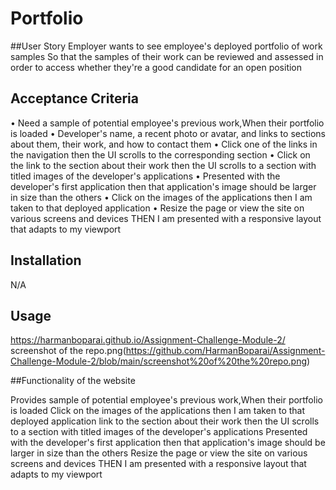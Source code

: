 # Portfolio

##User Story 
Employer wants to see  employee's deployed portfolio of work samples
So that the samples of their work can be reviewed  and assessed in order to access whether they're a good candidate for an open position

## Acceptance Criteria
•	Need a sample of potential employee's previous work,When their portfolio is loaded
•	Developer's name, a recent photo or avatar, and links to sections about them, their work, and how to contact them
•	Click one of the links in the navigation then the UI scrolls to the corresponding section
•	Click on the link to the section about their work then the UI scrolls to a section with titled images of the developer's applications
•	Presented with the developer's first application then that application's image should be larger in size than the others
•	 Click on the images of the applications then I am taken to that deployed application
•	 Resize the page or view the site on various screens and devices THEN I am presented with a responsive layout that adapts to my viewport

## Installation
N/A

## Usage
https://harmanboparai.github.io/Assignment-Challenge-Module-2/
screenshot of the repo.png(https://github.com/HarmanBoparai/Assignment-Challenge-Module-2/blob/main/screenshot%20of%20the%20repo.png)

##Functionality of the website

Provides sample of potential employee's previous work,When their portfolio is loaded
 Click on the images of the applications then I am taken to that deployed application
link to the section about their work then the UI scrolls to a section with titled images of the developer's applications
Presented with the developer's first application then that application's image should be larger in size than the others
 Resize the page or view the site on various screens and devices THEN I am presented with a responsive layout that adapts to my viewport



